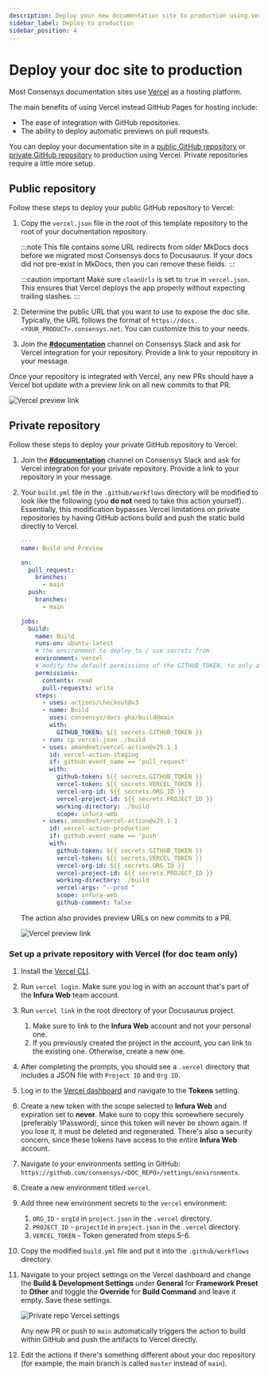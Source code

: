 ```yaml
---
description: Deploy your new documentation site to production using Vercel.
sidebar_label: Deploy to production
sidebar_position: 4
---
```


# Deploy your doc site to production

Most Consensys documentation sites use [Vercel](https://vercel.com/) as a hosting platform.

The main benefits of using Vercel instead GitHub Pages for hosting include:

- The ease of integration with GitHub repositories.
- The ability to deploy automatic previews on pull requests.

You can deploy your documentation site in a [public GitHub repository](#public-repository) or
[private GitHub repository](#private-repository) to production using Vercel.
Private repositories require a little more setup.

## Public repository

Follow these steps to deploy your public GitHub repository to Vercel:

1. Copy the `vercel.json` file in the root of this template repository to the root of your
   documentation repository.

   :::note
   This file contains some URL redirects from older MkDocs docs before we migrated most Consensys
   docs to Docusaurus.
   If your docs did not pre-exist in MkDocs, then you can remove these fields.
   :::

   :::caution important
   Make sure `cleanUrls` is set to `true` in `vercel.json`.
   This ensures that Vercel deploys the app properly without expecting trailing slashes.
   :::

2. Determine the public URL that you want to use to expose the doc site.
   Typically, the URL follows the format of `https://docs.<YOUR_PRODUCT>.consensys.net`.
   You can customize this to your needs.

3. Join the [**#documentation**](https://consensys.slack.com/archives/C0272B5P1CY) channel on
   Consensys Slack and ask for Vercel integration for your repository.
   Provide a link to your repository in your message.

Once your repository is integrated with Vercel, any new PRs should have a Vercel bot update with a
preview link on all new commits to that PR.

![Vercel preview link](./img/vercelGithubComment.png)

## Private repository

Follow these steps to deploy your private GitHub repository to Vercel:

1. Join the [**#documentation**](https://consensys.slack.com/archives/C0272B5P1CY) channel on
   Consensys Slack and ask for Vercel integration for your private repository.
   Provide a link to your repository in your message.

2. Your `build.yml` file in the `.github/workflows` directory will be modified to look like the
   following (you **do not** need to take this action yourself).
   Essentially, this modification bypasses Vercel limitations on private repositories by having
   GitHub actions build and push the static build directly to Vercel.

    ```yaml title=".github/workflows/build.yml"
    ---
    name: Build and Preview
    
    on:
      pull_request:
        branches:
          - main
      push:
        branches:
          - main
    
    jobs:
      build:
        name: Build
        runs-on: ubuntu-latest
        # the environment to deploy to / use secrets from
        environment: vercel
        # modify the default permissions of the GITHUB_TOKEN, to only allow least privileges
        permissions:
          contents: read
          pull-requests: write
        steps:
          - uses: actions/checkout@v3
          - name: Build
            uses: consensys/docs-gha/build@main
            with:
              GITHUB_TOKEN: ${{ secrets.GITHUB_TOKEN }}
          - run: cp vercel.json ./build
          - uses: amondnet/vercel-action@v25.1.1
            id: vercel-action-staging
            if: github.event_name == 'pull_request'
            with:
              github-token: ${{ secrets.GITHUB_TOKEN }}
              vercel-token: ${{ secrets.VERCEL_TOKEN }}
              vercel-org-id: ${{ secrets.ORG_ID }}
              vercel-project-id: ${{ secrets.PROJECT_ID }}
              working-directory: ./build
              scope: infura-web
          - uses: amondnet/vercel-action@v25.1.1
            id: vercel-action-production
            if: github.event_name == 'push'
            with:
              github-token: ${{ secrets.GITHUB_TOKEN }}
              vercel-token: ${{ secrets.VERCEL_TOKEN }}
              vercel-org-id: ${{ secrets.ORG_ID }}
              vercel-project-id: ${{ secrets.PROJECT_ID }}
              working-directory: ./build
              vercel-args: "--prod "
              scope: infura-web
              github-comment: false
    ```

   The action also provides preview URLs on
   new commits to a PR.

   ![Vercel preview link](./img/privateRepoVercel.png)

### Set up a private repository with Vercel (for doc team only)

1. Install the [Vercel CLI](https://vercel.com/docs/cli#installing-vercel-cli).
2. Run `vercel login`.
   Make sure you log in with an account that's part of the **Infura Web** team account.
3. Run `vercel link` in the root directory of your Docusaurus project.
   1. Make sure to link to the **Infura Web** account and not your personal one.
   2. If you previously created the project in the account, you can link to the existing one.
      Otherwise, create a new one.
4. After completing the prompts, you should see a `.vercel` directory that includes a JSON file with
   `Project ID` and `Org ID`.
5. Log in to the [Vercel dashboard](https://vercel.com/account/tokens) and navigate to the
   **Tokens** setting.
6. Create a new token with the scope selected to **Infura Web** and expiration set to **never**.
   Make sure to copy this somewhere securely (preferably 1Password), since this token will never be
   shown again.
   If you lose it, it must be deleted and regenerated.
   There's also a security concern, since these tokens have access to the entire **Infura Web** account.
7. Navigate to your environments setting in GitHub:
   `https://github.com/consensys/<DOC_REPO>/settings/environments`.
8. Create a new environment titled `vercel`.
9. Add three new environment secrets to the `vercel` environment:
   1. `ORG_ID` - `orgId` in `project.json` in the `.vercel` directory.
   2. `PROJECT_ID` - `projectId` in `project.json` in the `.vercel` directory.
   3. `VERCEL_TOKEN` - Token generated from steps 5-6.
10. Copy the modified `build.yml` file and put it into the `.github/workflows` directory.
11. Navigate to your project settings on the Vercel dashboard and change the **Build & Development
    Settings** under **General** for **Framework Preset** to **Other** and toggle the **Override**
    for **Build Command** and leave it empty.
    Save these settings.

    ![Private repo Vercel settings](./img/privateRepoVercelSettings.png)

    Any new PR or push to `main` automatically triggers the action to build within GitHub and push
    the artifacts to Vercel directly.
12. Edit the actions if there's something different about your doc repository (for example, the main
    branch is called `master` instead of `main`).
